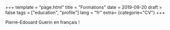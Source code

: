 +++
template = "page.html"
title = "Formations"
date =  2019-08-20
draft = false
tags = ["education", "profile"]
lang = "fr"
extra= {categorie="CV"}
+++


Pierre-Edouard Guerin en français !